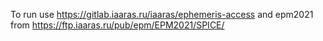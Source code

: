 To run use https://gitlab.iaaras.ru/iaaras/ephemeris-access and epm2021 from https://ftp.iaaras.ru/pub/epm/EPM2021/SPICE/
